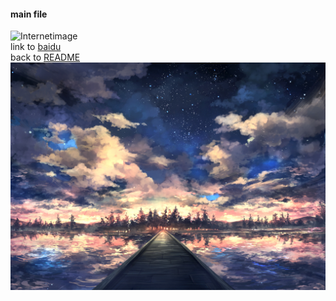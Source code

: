 #### main file  
![Internetimage](http://www.baidu.com/img/bdlogo.gif)  
link to [baidu](http://www.baidu.com)  
back to [README](./README.md)  
![fileimage](./55647411_p0.jpg)
